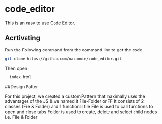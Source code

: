 # code_editor

This is an easy to use Code Editor.

## Acrtivating

Run the Following command from the command line to get the code

```bash
git clone https://github.com/nazannie/code_editor.git
```

Then open

```bash
  index.html
```

##Design Patter

For this project, we created a custom Pattern that maximally uses the advantages of the JS & we named it File-Folder or FF
It consists of 2 classes (File & Folder) and 1 functional file
File is used to call functions to open and close tabs
Folder is used to create, delete and select child nodes i.e. File & Folder

